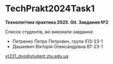 # TechPrakt2024Task1
**Технологічна практика 2025. Git. Завдання №2**

Список студентів, які виконали завдання:
* Петренко Петро Петрович, група ІПЗ-23-1
* Дашкевич Вікторія Олександрівна ВТ-23-1

vt231_dvo@student.ztu.edu.ua
